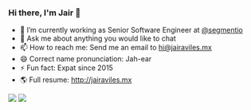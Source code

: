 ### Hi there, I'm Jair 👋

<!--
**JairAviles/JairAviles** is a ✨ _special_ ✨ repository because its `README.md` (this file) appears on your GitHub profile.

Here are some ideas to get you started:
-->

- 🔭 I’m currently working as Senior Software Engineer at [@segmentio](https://github.com/segmentio)
- 💬 Ask me about anything you would like to chat
- 📫 How to reach me: Send me an email to <hi@jairaviles.mx>
- 😄 Correct name pronunciation: Jah-ear
- ⚡ Fun fact: Expat since 2015
- 🌎 Full resume: <http://jairaviles.mx>

![](https://github-readme-stats.vercel.app/api?username=jairaviles&show_icons=true&line_height=21&show_icons=true&theme=vue&hide_border=true&count_private=true)
![](https://github-readme-stats.vercel.app/api/top-langs/?username=jairaviles&show_icons=true&count_private=true&layout=compact&theme=vue&hide_border=true&hide=html,css)
